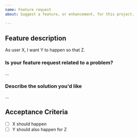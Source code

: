 ```yaml
---
name: Feature request
about: Suggest a feature, or enhancement, for this project.

---
```


## Feature description
As user X, I want Y to happen so that Z.

### Is your feature request related to a problem?
<!-- Provide a clear, concise description of what the problem is. -->
...

### Describe the solution you'd like
<!-- A clear and concise description of what you want to happen. -->
...

## Acceptance Criteria

- [ ] X should happen
- [ ] Y should also happen for Z

<!-- ## Assumptions and Questions -->
